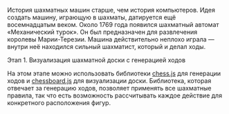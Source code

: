 
История шахматных машин старше, чем история компьютеров. Идея создать машину, играющую в шахматы, датируется ещё восемнадцатым веком. Около 1769 года появился шахматный автомат «Механический турок». Он был предназначен для развлечения королевы Марии-Терезии. Машина действительно неплохо играла — внутри неё находился сильный шахматист, который и делал ходы.


Этап 1. Визуализация шахматной доски с генерацией ходов

На этом этапе можно использовать библиотеки [chess.js](https://github.com/jhlywa/chess.js) для генерации ходов и [chessboard.js](https://github.com/jhlywa/chess.js) для визуализации доски. Библиотека, которая отвечает за генерацию ходов, позволяет применять все шахматные правила, так что есть возможность рассчитывать каждое действие для конкретного расположения фигур.
